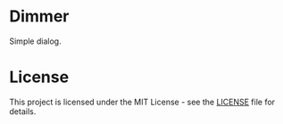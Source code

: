 # Dimmer

Simple dialog.

# License

This project is licensed under the MIT License - see the [LICENSE](LICENSE) file for details.
